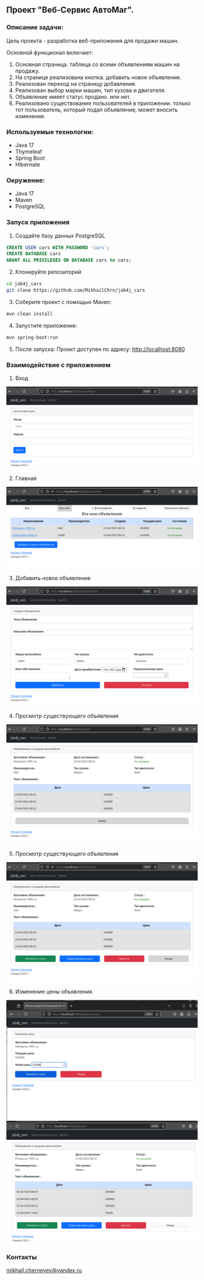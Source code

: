 ## Проект "Веб-Сервис АвтоМаг".

### Описание задачи:
Цель проекта - разработка веб-приложения для продажи машин.

Основной функционал включает:

1. Основная страница. таблица со всеми объявлениям машин на продажу.
2. На странице реализована кнопка. добавить новое объявление.
3. Реализован переход на страницу добавления.
4. Реализован выбор марки машин, тип кузова и двигателя.
5. Объявление имеет статус продано. или нет.
7. Реализовано существование пользователей в приложении. только тот пользователь, который подал объявление, может вносить изменения.

### Используемые технологии:
+ Java 17
+ Thymeleaf
+ Spring Boot
+ Hibernate

### Окружение:
+ Java 17
+ Maven
+ PostgreSQL

### Запуск приложения

1. Создайте базу данных PostgreSQL
``` sql
CREATE USER cars WITH PASSWORD 'cars';
CREATE DATABASE cars
GRANT ALL PRIVILEGES ON DATABASE cars to cars;
```

2. Клонируйте репозиторий
``` bash
cd job4j_cars
git clone https://github.com/MikhailChrn/job4j_cars
```

3. Соберите проект с помощью Maven:
``` bash
mvn clean install 
```

4. Запустите приложение:
``` bash
mvn spring-boot:run
```
5. После запуска:
Проект доступен по адресу: [http://localhost:8080](http://localhost:8080)

### Взаимодействие с приложением

1. Вход

![Вход](img/screenshots/01_enter.png)

2. Главная

![Главная](img/screenshots/02_main.png)

3. Добавить новое объявление

![Создать](img/screenshots/03_add_new_car.png)

4. Просмотр существующего объявления

![Просмотр1](img/screenshots/04_post_view.png)

5. Просмотр существующего объявления 

![Просмотр2](img/screenshots/05_owner_post_view.png)

6. Изменение цены объявления

![Цена](img/screenshots/06_price_change.png)
![Цена](img/screenshots/07_price_change.png)


### Контакты

mikhail.cherneyev@yandex.ru
